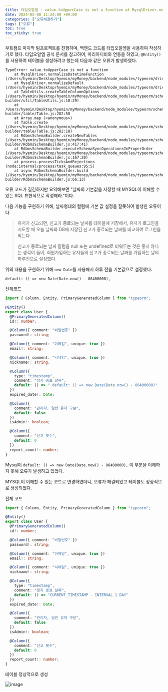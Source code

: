```yaml
---
title: 타입오알엠 - value.toUpperCase is not a function at MysqlDriver.normalizeDatetimeFunction
date: 2024-05-08 11:24:00 +09:00
categories: ["오류해결하기"]
tags: ["오류"]
toc: true
toc_sticky: true
---
```


부트캠프 마지막 팀프로젝트를 진행하며, 백엔드 코드를 타입오알엠을 사용하여 작성하기로 했다. 타입오알엠 공식 문서를 참고하여, 마리아디비와 연동을 하였고, `@Entity()`를 사용하여 테이블을 생성하려고 했는데 다음과 같은 오류가 발생하였다.

```
TypeError: value.toUpperCase is not a function
    at MysqlDriver.normalizeDatetimeFunction (/Users/hyemin/Desktop/hyemin/myMoney/backend/node_modules/typeorm/driver/mysql/MysqlDriver.js:1063:42)
    at MysqlDriver.normalizeDefault (/Users/hyemin/Desktop/hyemin/myMoney/backend/node_modules/typeorm/driver/mysql/MysqlDriver.js:647:25)
    at TableUtils.createTableColumnOptions (/Users/hyemin/Desktop/hyemin/myMoney/backend/node_modules/typeorm/schema-builder/util/TableUtils.js:18:29)
    at /Users/hyemin/Desktop/hyemin/myMoney/backend/node_modules/typeorm/schema-builder/table/Table.js:282:58
    at Array.map (<anonymous>)
    at Table.create (/Users/hyemin/Desktop/hyemin/myMoney/backend/node_modules/typeorm/schema-builder/table/Table.js:282:18)
    at RdbmsSchemaBuilder.createNewTables (/Users/hyemin/Desktop/hyemin/myMoney/backend/node_modules/typeorm/schema-builder/RdbmsSchemaBuilder.js:417:41)
    at RdbmsSchemaBuilder.executeSchemaSyncOperationsInProperOrder (/Users/hyemin/Desktop/hyemin/myMoney/backend/node_modules/typeorm/schema-builder/RdbmsSchemaBuilder.js:167:20)
    at process.processTicksAndRejections (node:internal/process/task_queues:95:5)
    at async RdbmsSchemaBuilder.build (/Users/hyemin/Desktop/hyemin/myMoney/backend/node_modules/typeorm/schema-builder/RdbmsSchemaBuilder.js:66:13)
```

오류 코드가 길긴하지만 요약해보면 "날짜의 기본값을 지정할 때 MYSQL이 이해할 수 있는 SQL 표현식으로 작성해라."이다.

다음 기능을 구현하기 위해, 날짜형태의 컬럼에 기본 값 설정을 잘못하여 발생한 오류이다.

> 유저가 신고되면, 신고가 종료되는 날짜를 테이블에 저장해서, 유저가 로그인을 시도할 때 오늘 날짜와 DB에 저장된 신고가 종료되는 날짜를 비교하여 로그인을 막는다.
>
> 신고가 종료되는 날짜 칼럼을 null 또는 undefined로 비워두는 것은 좋지 않다는 생각이 들어, 회원가입하는 유저들의 신고가 종료되는 날짜를 가입하는 날의 하루전으로 설정했다.

위의 내용을 구현하기 위해 `new Date`를 사용해서 하루 전을 기본값으로 설정했다.

`default: () => new Date(Date.now() - 86400000),`

전체코드

```ts
import { Column, Entity, PrimaryGeneratedColumn } from "typeorm";

@Entity()
export class User {
  @PrimaryGeneratedColumn()
  id!: number;

  @Column({ comment: "비밀번호" })
  password!: string;

  @Column({ comment: "이메일", unique: true })
  email!: string;

  @Column({ comment: "닉네임", unique: true })
  nickname!: string;

  @Column({
    type: "timestamp",
    comment: "정지 종료 날짜",
    default: () => " default: () => new Date(Date.now() - 86400000)"
  })
  expired_date!: Date;

  @Column({
    comment: "관리자, 일반 유저 구분",
    default: false
  })
  isAdmin!: boolean;

  @Column({
    comment: "신고 횟수",
    default: 0
  })
  report_count!: number;
}
```

Mysql이 `default: () => new Date(Date.now() - 86400000),` 이 부분을 이해하지 못해 오류가 발생하고 있었다.

MYSQL이 이해할 수 있는 코드로 변경하였더니, 오류가 해결되었고 테이블도 정상적으로 생성되었다.

전체 코드

```ts
import { Column, Entity, PrimaryGeneratedColumn } from "typeorm";

@Entity()
export class User {
  @PrimaryGeneratedColumn()
  id!: number;

  @Column({ comment: "비밀번호" })
  password!: string;

  @Column({ comment: "이메일", unique: true })
  email!: string;

  @Column({ comment: "닉네임", unique: true })
  nickname!: string;

  @Column({
    type: "timestamp",
    comment: "정지 종료 날짜",
    default: () => "CURRENT_TIMESTAMP - INTERVAL 1 DAY"
  })
  expired_date!: Date;

  @Column({
    comment: "관리자, 일반 유저 구분",
    default: false
  })
  isAdmin!: boolean;

  @Column({
    comment: "신고 횟수",
    default: 0
  })
  report_count!: number;
}
```

테이블 정상적으로 생성

![image](https://github.com/hyemin12/hyemin12.github.io/assets/66300732/1064db5e-044d-4526-afeb-8596d4318f1a)
